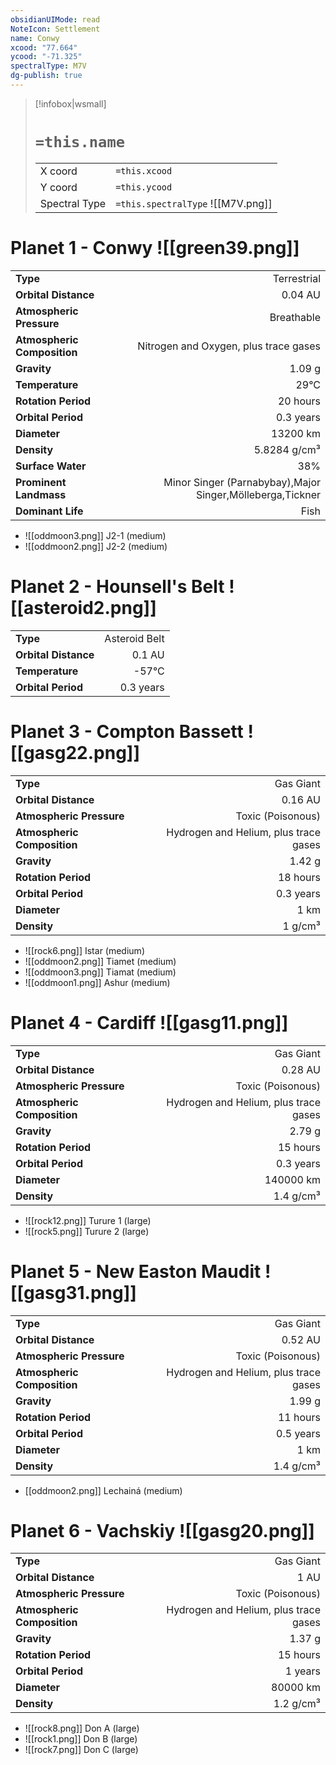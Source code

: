 ```yaml
---
obsidianUIMode: read
NoteIcon: Settlement
name: Conwy
xcood: "77.664"
ycood: "-71.325"
spectralType: M7V
dg-publish: true
---
```

> [!infobox|wsmall]
> # `=this.name`
> | | |
> | - | - |
> | X coord | `=this.xcood` |
> | Y coord| `=this.ycood` |
> | Spectral Type | `=this.spectralType` ![[M7V.png]] |

# Planet 1 - Conwy ![[green39.png]]
|                             |                           |
| --------------------------- | -------------------------:|
| **Type**                    |             Terrestrial |
| **Orbital Distance**        |   0.04 AU |
| **Atmospheric Pressure**    |       Breathable |
| **Atmospheric Composition** |      Nitrogen and Oxygen, plus trace gases |
| **Gravity**                 |        1.09 g |
| **Temperature**             |    29°C |
| **Rotation Period**         |  20 hours |
| **Orbital Period** | 0.3 years |
| **Diameter**                |      13200 km | 
| **Density**                 |    5.8284 g/cm³ |
| **Surface Water**           |           38% | 
| **Prominent Landmass**      |         Minor Singer (Parnabybay),Major Singer,Mölleberga,Tickner | 
| **Dominant Life**           |         Fish |



- ![[oddmoon3.png]] J2-1 (medium)
- ![[oddmoon2.png]] J2-2 (medium)


# Planet 2 - Hounsell's Belt ![[asteroid2.png]]
|                             |                           |
| --------------------------- | -------------------------:|
| **Type**                    |             Asteroid Belt |
| **Orbital Distance**        |   0.1 AU |
| **Temperature**             |    -57°C |
| **Orbital Period** | 0.3 years |





# Planet 3 - Compton Bassett ![[gasg22.png]]
|                             |                           |
| --------------------------- | -------------------------:|
| **Type**                    |             Gas Giant |
| **Orbital Distance**        |   0.16 AU |
| **Atmospheric Pressure**    |       Toxic (Poisonous) |
| **Atmospheric Composition** |      Hydrogen and Helium, plus trace gases |
| **Gravity**                 |        1.42 g |
| **Rotation Period**         |  18 hours |
| **Orbital Period** | 0.3 years |
| **Diameter**                |      1 km | 
| **Density**                 |    1 g/cm³ |



- ![[rock6.png]] Istar (medium)
- ![[oddmoon2.png]] Tiamet (medium)
- ![[oddmoon3.png]] Tiamat (medium)
- ![[oddmoon1.png]] Ashur (medium)


# Planet 4 - Cardiff ![[gasg11.png]]
|                             |                           |
| --------------------------- | -------------------------:|
| **Type**                    |             Gas Giant |
| **Orbital Distance**        |   0.28 AU |
| **Atmospheric Pressure**    |       Toxic (Poisonous) |
| **Atmospheric Composition** |      Hydrogen and Helium, plus trace gases |
| **Gravity**                 |        2.79 g |
| **Rotation Period**         |  15 hours |
| **Orbital Period** | 0.3 years |
| **Diameter**                |      140000 km | 
| **Density**                 |    1.4 g/cm³ |



- ![[rock12.png]] Turure 1 (large)
- ![[rock5.png]] Turure 2 (large)


# Planet 5 - New Easton Maudit ![[gasg31.png]]
|                             |                           |
| --------------------------- | -------------------------:|
| **Type**                    |             Gas Giant |
| **Orbital Distance**        |   0.52 AU |
| **Atmospheric Pressure**    |       Toxic (Poisonous) |
| **Atmospheric Composition** |      Hydrogen and Helium, plus trace gases |
| **Gravity**                 |        1.99 g |
| **Rotation Period**         |  11 hours |
| **Orbital Period** | 0.5 years |
| **Diameter**                |      1 km | 
| **Density**                 |    1.4 g/cm³ |



- [[oddmoon2.png]] Lechainá (medium)

# Planet 6 - Vachskiy ![[gasg20.png]]
|                             |                           |
| --------------------------- | -------------------------:|
| **Type**                    |             Gas Giant |
| **Orbital Distance**        |   1 AU |
| **Atmospheric Pressure**    |       Toxic (Poisonous) |
| **Atmospheric Composition** |      Hydrogen and Helium, plus trace gases |
| **Gravity**                 |        1.37 g |
| **Rotation Period**         |  15 hours |
| **Orbital Period** | 1 years |
| **Diameter**                |      80000 km | 
| **Density**                 |    1.2 g/cm³ |



- ![[rock8.png]] Don A (large)
- ![[rock1.png]] Don B (large)
- ![[rock7.png]] Don C (large)


